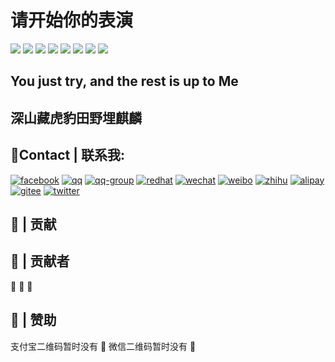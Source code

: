 # 请开始你的表演
![](https://img.shields.io/badge/linux-kali-green.svg)
![](https://img.shields.io/badge/baibai-love%20linux%20and%20sec-blue.svg)
![](https://img.shields.io/badge/win-linux-red.svg)
![](https://img.shields.io/badge/sec-tip-ff69b4.svg)
![](https://img.shields.io/badge/python2-python3-brightgreen.svg)
![](https://img.shields.io/badge/sec-poc-yellow.svg)
![](https://img.shields.io/badge/sec-exp-yellowgreen.svg)
![](https://img.shields.io/badge/php-java-lightgrey.svg)

## You just try, and the rest is up to Me

## 深山藏虎豹田野埋麒麟


## :email:Contact | 联系我:

[![facebook](https://camo.githubusercontent.com/fa488d2b7f6862506b0b662e31742d5aaad5342c/687474703a2f2f6a617977636a6c6f76652e6769746875622e696f2f73622f69636f2f66616365626f6f6b2e737667)]()
[![qq](https://camo.githubusercontent.com/349da0d0ce5ea5ac31a8b5791498b36c1c505251/687474703a2f2f6a617977636a6c6f76652e6769746875622e696f2f73622f69636f2f71712e737667)]()
[![qq-group](https://camo.githubusercontent.com/69eb5b323203f279d93cd6ece3a70a4a9e0c8a59/687474703a2f2f6a617977636a6c6f76652e6769746875622e696f2f73622f69636f2f67726f75702e737667)]()
[![redhat](https://camo.githubusercontent.com/ae76f873ea25c1e886301f75be62d2f3329e4fe0/687474703a2f2f6a617977636a6c6f76652e6769746875622e696f2f73622f69636f2f7265646861742e737667)]()
[![wechat](https://camo.githubusercontent.com/013c283843363c72b1463af208803bfbd5746292/687474703a2f2f6a617977636a6c6f76652e6769746875622e696f2f73622f69636f2f7765636861742e737667)]()
[![weibo](https://camo.githubusercontent.com/7a7793cffd59f69a48da2f4169e6a8082a3abe51/687474703a2f2f6a617977636a6c6f76652e6769746875622e696f2f73622f69636f2f776569626f2e737667)]()
[![zhihu](https://camo.githubusercontent.com/0951d6e189dd4bb0c2cebfd8adefdcf34f03b2e0/687474703a2f2f6a617977636a6c6f76652e6769746875622e696f2f73622f69636f2f7a686968752e737667)]()
[![alipay](https://camo.githubusercontent.com/68acfcc1787dac4b9b474a5c2b44e64626511a69/687474703a2f2f6a617977636a6c6f76652e6769746875622e696f2f73622f69636f2f616c697061792e737667)]()
[![gitee](https://camo.githubusercontent.com/0c231595c32d70729e10155ae65894fb4c872058/687474703a2f2f6a617977636a6c6f76652e6769746875622e696f2f73622f69636f2f67697465652e737667)]()
[![twitter](https://camo.githubusercontent.com/f578ce3794aa505710c59152c3e406bd1382922e/687474703a2f2f6a617977636a6c6f76652e6769746875622e696f2f73622f69636f2f747769747465722e737667)]()


## :beers: | 贡献

## :busts_in_silhouette: | 贡献者
:hankey:  :poop:  :shit:

## :lipstick: | 赞助

支付宝二维码暂时没有 :bug:   微信二维码暂时没有 :bug:
